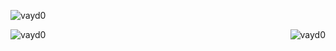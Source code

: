 <p align="left"> <img src="https://komarev.com/ghpvc/?username=vayd0&label=Profile%20views&color=0e75b6&style=flat" alt="vayd0" /> </p>


<div>
  <p>&nbsp;<img align="left" src="https://github-readme-stats.vercel.app/api?username=vayd0&show_icons=true&locale=en" alt="vayd0" />
  <img align="right" src="https://github-readme-streak-stats.herokuapp.com/?user=vayd0&" alt="vayd0" /></p>
</div>




